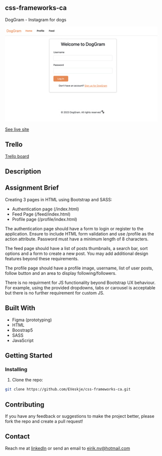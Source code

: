 ## css-frameworks-ca

DogGram - Instagram for dogs

![image](/images/Github-DogGram.png)

[See live site](https://doggramjs2.netlify.app/)

## Trello
[Trello board](https://trello.com/b/Lv8yQmdt/javascript-2)

## Description

## Assignment Brief

Creating 3 pages in HTML using Bootstrap and SASS:

- Authentication page (/index.html)
- Feed Page (/feed/index.html)
- Profile page (/profile/index.html)

The authentication page should have a form to login or register to the application. Ensure to include HTML form validation and use /profile as the action attribute. Password must have a minimum length of 8 characters.

The feed page should have a list of posts thumbnails, a search bar, sort options and a form to create a new post. You may add additional design features beyond these requirements.

The profile page should have a profile image, username, list of user posts, follow button and an area to display following/followers.

There is no requirment for JS functionality beyond Bootstrap UX behaviour. For example, using the provided dropdowns, tabs or carousel is acceptable but there is no further requirement for custom JS.


## Built With

- Figma (prototyping)
- HTML
- Boostrap5
- SASS
- JavaScript

## Getting Started

### Installing

1. Clone the repo:

```bash
git clone https://github.com/EVeskje/css-frameworks-ca.git
```

## Contributing

If you have any feedback or suggestions to make the project better, please fork the repo and create a pull request!

## Contact

Reach me at [linkedIn](https://www.linkedin.com/in/env-link/) or send an email to eirik.nv@hotmail.com

